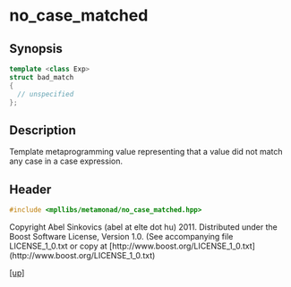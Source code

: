 # no_case_matched

## Synopsis

```cpp
template <class Exp>
struct bad_match
{
  // unspecified
};
```

## Description

Template metaprogramming value representing that a value did not match any case
in a case expression.

## Header

```cpp
#include <mpllibs/metamonad/no_case_matched.hpp>
```

<p class="copyright">
Copyright Abel Sinkovics (abel at elte dot hu) 2011.
Distributed under the Boost Software License, Version 1.0.
(See accompanying file LICENSE_1_0.txt or copy at
[http://www.boost.org/LICENSE_1_0.txt](http://www.boost.org/LICENSE_1_0.txt)
</p>

[[up]](reference.html)



